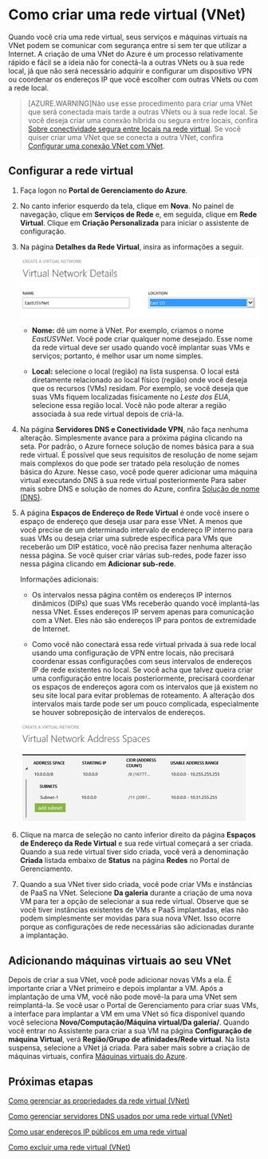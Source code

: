 <properties 
   pageTitle="Como criar uma rede virtual (VNet)"
   description="Saiba como criar uma rede virtual (VNet)"
   services="virtual-network"
   documentationCenter="na"
   authors="telmosampaio"
   manager="carolz"
   editor="tysonn" />
<tags 
   ms.service="virtual-network"
   ms.devlang="na"
   ms.topic="article"
   ms.tgt_pltfrm="na"
   ms.workload="infrastructure-services"
   ms.date="06/08/2015"
   ms.author="telmos" />

# Como criar uma rede virtual (VNet)

Quando você cria uma rede virtual, seus serviços e máquinas virtuais na VNet podem se comunicar com segurança entre si sem ter que utilizar a Internet. A criação de uma VNet do Azure é um processo relativamente rápido e fácil se a ideia não for conectá-la a outras VNets ou à sua rede local, já que não será necessário adquirir e configurar um dispositivo VPN ou coordenar os endereços IP que você escolher com outras VNets ou com a rede local.

>[AZURE.WARNING]Não use esse procedimento para criar uma VNet que será conectada mais tarde a outras VNets ou à sua rede local. Se você deseja criar uma conexão híbrida ou segura entre locais, confira [Sobre conectividade segura entre locais na rede virtual](https://msdn.microsoft.com/library/azure/dn133798.aspx). Se você quiser criar uma VNet que se conecta a outra VNet, confira [Configurar uma conexão VNet com VNet](https://msdn.microsoft.com/library/azure/dn690122.aspx).

## Configurar a rede virtual

1. Faça logon no **Portal de Gerenciamento do Azure**.

1. No canto inferior esquerdo da tela, clique em **Nova**. No painel de navegação, clique em **Serviços de Rede** e, em seguida, clique em **Rede Virtual**. Clique em **Criação Personalizada** para iniciar o assistente de configuração.

1. Na página **Detalhes da Rede Virtual**, insira as informações a seguir.

	![Detalhes de rede virtual](./media/virtual-networks-create-vnet/IC736054.png)

	- **Nome:** dê um nome à VNet. Por exemplo, criamos o nome *EastUSVNet*. Você pode criar qualquer nome desejado. Esse nome da rede virtual deve ser usado quando você implantar suas VMs e serviços; portanto, é melhor usar um nome simples.

	- **Local:** selecione o local (região) na lista suspensa. O local está diretamente relacionado ao local físico (região) onde você deseja que os recursos (VMs) residam. Por exemplo, se você deseja que suas VMs fiquem localizadas fisicamente no *Leste dos EUA*, selecione essa região local. Você não pode alterar a região associada à sua rede virtual depois de criá-la.

1. Na página **Servidores DNS e Conectividade VPN**, não faça nenhuma alteração. Simplesmente avance para a próxima página clicando na seta. Por padrão, o Azure fornece solução de nomes básica para a sua rede virtual. É possível que seus requisitos de resolução de nome sejam mais complexos do que pode ser tratado pela resolução de nomes básica do Azure. Nesse caso, você pode querer adicionar uma máquina virtual executando DNS à sua rede virtual posteriormente Para saber mais sobre DNS e solução de nomes do Azure, confira [Solução de nome (DNS)](https://msdn.microsoft.com/library/azure/jj156088.aspx).

1. A página **Espaços de Endereço de Rede Virtual** é onde você insere o espaço de endereço que deseja usar para esse VNet. A menos que você precise de um determinado intervalo de endereço IP interno para suas VMs ou deseja criar uma subrede específica para VMs que receberão um DIP estático, você não precisa fazer nenhuma alteração nessa página. Se você quiser criar várias sub-redes, pode fazer isso nessa página clicando em **Adicionar sub-rede**.

	Informações adicionais:

	- Os intervalos nessa página contêm os endereços IP internos dinâmicos (DIPs) que suas VMs receberão quando você implantá-las nessa VNet. Esses endereços IP servem apenas para comunicação com a VNet. Eles não são endereços IP para pontos de extremidade de Internet.

	- Como você não conectará essa rede virtual privada à sua rede local usando uma configuração de VPN entre locais, não precisará coordenar essas configurações com seus intervalos de endereços IP de rede existentes no local. Se você acha que talvez queira criar uma configuração entre locais posteriormente, precisará coordenar os espaços de endereços agora com os intervalos que já existem no seu site local para evitar problemas de roteamento. A alteração dos intervalos mais tarde pode ser um pouco complicada, especialmente se houver sobreposição de intervalos de endereços.

	![Espaço de endereço](./media/virtual-networks-create-vnet/IC716778.png)

1. Clique na marca de seleção no canto inferior direito da página **Espaços de Endereço da Rede Virtual** e sua rede virtual começará a ser criada. Quando a sua rede virtual tiver sido criada, você verá a denominação **Criada** listada embaixo de **Status** na página **Redes** no Portal de Gerenciamento.

1. Quando a sua VNet tiver sido criada, você pode criar VMs e instâncias de PaaS na VNet. Selecione **Da galeria** durante a criação de uma nova VM para ter a opção de selecionar a sua rede virtual. Observe que se você tiver instâncias existentes de VMs e PaaS implantadas, elas não podem simplesmente ser movidas para sua nova VNet. Isso ocorre porque as configurações de rede necessárias são adicionadas durante a implantação.

## Adicionando máquinas virtuais ao seu VNet

Depois de criar a sua VNet, você pode adicionar novas VMs a ela. É importante criar a VNet primeiro e depois implantar a VM. Após a implantação de uma VM, você não pode movê-la para uma VNet sem reimplantá-la. Se você usar o Portal de Gerenciamento para criar suas VMs, a interface para implantar a VM em uma VNet só fica disponível quando você seleciona **Novo/Computação/Máquina virtual/Da galeria/**. Quando você entrar no Assistente para criar a sua VM na página **Configuração de máquina Virtual**, verá **Região/Grupo de afinidades/Rede virtual**. Na lista suspensa, selecione a VNet já criada. Para saber mais sobre a criação de máquinas virtuais, confira [Máquinas virtuais do Azure](../virtual-machines).

## Próximas etapas

[Como gerenciar as propriedades da rede virtual (VNet)](../virtual-networks-settings)

[Como gerenciar servidores DNS usados por uma rede virtual (VNet)](../virtual-networks-manage-dns-in-vnet)

[Como usar endereços IP públicos em uma rede virtual](../virtual-networks-public-ip-within-vnet)

[Como excluir uma rede virtual (VNet)](../virtual-networks-delete-vnet)
 

<!---HONumber=July15_HO4-->